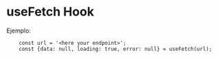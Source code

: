 # useFetch Hook

Ejemplo: 
```
    const url = '<here your endpoint>';
    const {data: null, loading: true, error: null} = useFetch(url);
```